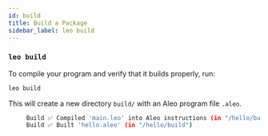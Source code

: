 ```yaml
---
id: build
title: Build a Package
sidebar_label: leo build
---
```


### `leo build`

To compile your program and verify that it builds properly, run:
```bash
leo build
```

[//]: # (The results of compiling `main.leo` or `lib.leo` and it's imported dependencies will be printed:)

[//]: # (```bash title="console output:")

[//]: # ( Compiling Starting...)

[//]: # ( Compiling Compiling main program... &#40;"${NAME}/src/main.leo"&#41;)

[//]: # ( Compiling Complete)

[//]: # (      Done Finished in 10 milliseconds)

[//]: # (```)
This will create a new directory `build/` with an Aleo program file `.aleo`. 
```bash title="console output:"
     Build ✅ Compiled 'main.leo' into Aleo instructions (in "/hello/build/main.aleo")
     Build ✅ Built 'hello.aleo' (in "/hello/build")
```